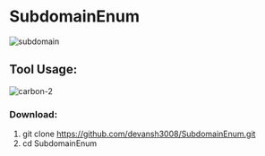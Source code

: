 # SubdomainEnum

![subdomain](https://user-images.githubusercontent.com/30910269/82931733-fdd0e480-9fa4-11ea-91c3-f51c1f6e75b4.png)

## Tool Usage:

![carbon-2](https://user-images.githubusercontent.com/30910269/82932344-eba37600-9fa5-11ea-891c-18ccacfee94e.png)

### Download:
1) git clone https://github.com/devansh3008/SubdomainEnum.git
2) cd SubdomainEnum

